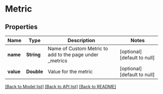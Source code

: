 # Metric
## Properties

| Name | Type | Description | Notes |
|------------ | ------------- | ------------- | -------------|
| **name** | **String** | Name of Custom Metric to add to the page under _metrics | [optional] [default to null] |
| **value** | **Double** | Value for the metric | [optional] [default to null] |

[[Back to Model list]](../README.md#documentation-for-models) [[Back to API list]](../README.md#documentation-for-api-endpoints) [[Back to README]](../README.md)

